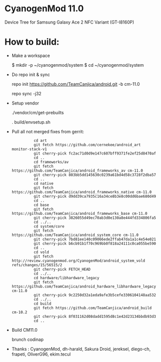 CyanogenMod 11.0
=============================
Device Tree for Samsung Galaxy Ace 2 NFC Variant (GT-I8160P)

How to build:
=============

- Make a workspace

  $ mkdir -p ~/cyanogenmod/system
  $ cd ~/cyanogenmod/system
  
- Do repo init & sync

  repo init https://github.com/TeamCanjica/android.git -b cm-11.0
  
  repo sync -j32

- Setup vendor
  
  ./vendor/cm/get-prebuilts
  
  . build/envsetup.sh

- Pull all not merged fixes from gerrit:

				cd art
				git fetch https://github.com/cernekee/android_art monitor-stack-v1
				git cherry-pick fc2ac71d0d9e147c607bff9371fe2ef25d8470af
				cd ..
				cd frameworks/av
				git fetch https://github.com/TeamCanjica/android_frameworks_av cm-11.0
				git cherry-pick 803bb5dd145630c0239a61bd4d58c3728f2dba57
				cd ..
				cd native
				git fetch https://github.com/TeamCanjica/android_frameworks_native cm-11.0
				git cherry-pick d9dd39ca7935c16a34ce8b3e8c00dd6bae680d49
				cd ..
				cd base
				git fetch https://github.com/TeamCanjica/android_frameworks_base cm-11.0
				git cherry-pick 3826055d49ec70ab3d0e130a8e444fd334806fa5
				cd ../..
				cd system/core
				git fetch https://github.com/TeamCanjica/android_system_core cm-11.0
				git cherry-pick 7bd81ee140c09066ede2ffab47da1a1c4e54e021
				git cherry-pick b6cb91b1f70c969bb0f818a24111c0ca055be590
				cd ..
				cd vold
				git fetch http://review.cyanogenmod.org/CyanogenMod/android_system_vold refs/changes/15/56515/2
				git cherry-pick FETCH_HEAD
				cd ../..
				cd hardware/libhardware_legacy
				git fetch https://github.com/TeamCanjica/android_hardware_libhardware_legacy cm-11.0
				git cherry-pick 9c2250d32a1eda9afe3b5cefe3306104148aa532
				cd ../..
				cd build
				git fetch https://github.com/TeamCanjica/android_build cm-10.2
				git cherry-pick 8f031162d08dadd1595d8c1e42d23134bbdb93d3
				cd ..
		
- Build CM11.0
  
  brunch codinap


- Thanks : CyanogenMod, dh-harald, Sakura Droid, jereksel, diego-ch, frapeti, OliverG96, ekim.tecul